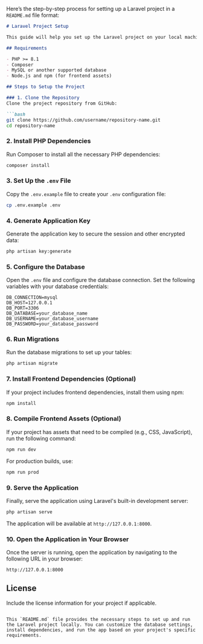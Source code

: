 Here’s the step-by-step process for setting up a Laravel project in a `README.md` file format:

```markdown
# Laravel Project Setup

This guide will help you set up the Laravel project on your local machine.

## Requirements

- PHP >= 8.1
- Composer
- MySQL or another supported database
- Node.js and npm (for frontend assets)

## Steps to Setup the Project

### 1. Clone the Repository
Clone the project repository from GitHub:

```bash
git clone https://github.com/username/repository-name.git
cd repository-name
```

### 2. Install PHP Dependencies
Run Composer to install all the necessary PHP dependencies:

```bash
composer install
```

### 3. Set Up the `.env` File
Copy the `.env.example` file to create your `.env` configuration file:

```bash
cp .env.example .env
```

### 4. Generate Application Key
Generate the application key to secure the session and other encrypted data:

```bash
php artisan key:generate
```

### 5. Configure the Database
Open the `.env` file and configure the database connection. Set the following variables with your database credentials:

```env
DB_CONNECTION=mysql
DB_HOST=127.0.0.1
DB_PORT=3306
DB_DATABASE=your_database_name
DB_USERNAME=your_database_username
DB_PASSWORD=your_database_password
```

### 6. Run Migrations
Run the database migrations to set up your tables:

```bash
php artisan migrate
```

### 7. Install Frontend Dependencies (Optional)
If your project includes frontend dependencies, install them using npm:

```bash
npm install
```

### 8. Compile Frontend Assets (Optional)
If your project has assets that need to be compiled (e.g., CSS, JavaScript), run the following command:

```bash
npm run dev
```

For production builds, use:

```bash
npm run prod
```

### 9. Serve the Application
Finally, serve the application using Laravel's built-in development server:

```bash
php artisan serve
```

The application will be available at `http://127.0.0.1:8000`.

### 10. Open the Application in Your Browser
Once the server is running, open the application by navigating to the following URL in your browser:

```
http://127.0.0.1:8000
```

## License

Include the license information for your project if applicable.
```

This `README.md` file provides the necessary steps to set up and run the Laravel project locally. You can customize the database settings, install dependencies, and run the app based on your project's specific requirements.
